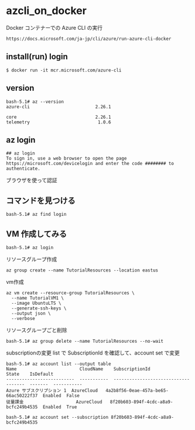 # azcli_on_docker

Docker コンテナーでの Azure CLI の実行

```
https://docs.microsoft.com/ja-jp/cli/azure/run-azure-cli-docker
```
## install(run) login
```
$ docker run -it mcr.microsoft.com/azure-cli
```

## version
```
bash-5.1# az --version
azure-cli                         2.26.1

core                              2.26.1
telemetry                          1.0.6
```

## az login
```
## az login
To sign in, use a web browser to open the page https://microsoft.com/devicelogin and enter the code ######## to authenticate.
```
ブラウザを使って認証


## コマンドを見つける
```
bash-5.1# az find login
```

## VM 作成してみる

```
bash-5.1# az login
```

リソースグループ作成
```
az group create --name TutorialResources --location eastus
```

vm作成
```
az vm create --resource-group TutorialResources \
  --name TutorialVM1 \
  --image UbuntuLTS \
  --generate-ssh-keys \
  --output json \
  --verbose
```

リソースグループごと削除
```
bash-5.1# az group delete --name TutorialResources --no-wait
```

subscriptionの変更
list で SubscriptionId を確認して、account set で変更
```
bash-5.1# az account list --output table
Name                        CloudName    SubscriptionId                        State    IsDefault
--------------------------  -----------  ------------------------------------  -------  -----------
Azure サブスクリプション 1  AzureCloud   4a2b8f56-0eae-457a-be65-66ac50222f37  Enabled  False
従量課金                    AzureCloud   8f20b603-894f-4cdc-a8a9-bcfc249b4535  Enabled  True

bash-5.1# az account set --subscription 8f20b603-894f-4cdc-a8a9-bcfc249b4535
```
